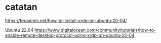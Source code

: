 # catatan

https://tecadmin.net/how-to-install-xrdp-on-ubuntu-20-04/

Ubuntu 22.04
https://www.digitalocean.com/community/tutorials/how-to-enable-remote-desktop-protocol-using-xrdp-on-ubuntu-22-04
